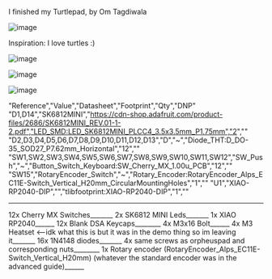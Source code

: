 I finished my Turtlepad, by Om Tagdiwala

![image](https://github.com/user-attachments/assets/435322c5-1c7f-4979-a6d4-87571f9224d4)

Inspiration: I love turtles :)

![image](https://github.com/user-attachments/assets/018ac9ab-8a66-448f-8747-fd8aa082d2aa)

![image](https://github.com/user-attachments/assets/5796863d-5ff6-4924-8ba5-85d1e98223f9)

![image](https://github.com/user-attachments/assets/53044650-d402-443d-8245-8016f9b75caa)

"Reference","Value","Datasheet","Footprint","Qty","DNP"
"D1,D14","SK6812MINI","https://cdn-shop.adafruit.com/product-files/2686/SK6812MINI_REV.01-1-2.pdf","LED_SMD:LED_SK6812MINI_PLCC4_3.5x3.5mm_P1.75mm","2",""
"D2,D3,D4,D5,D6,D7,D8,D9,D10,D11,D12,D13","D","~","Diode_THT:D_DO-35_SOD27_P7.62mm_Horizontal","12",""
"SW1,SW2,SW3,SW4,SW5,SW6,SW7,SW8,SW9,SW10,SW11,SW12","SW_Push","~","Button_Switch_Keyboard:SW_Cherry_MX_1.00u_PCB","12",""
"SW15","RotaryEncoder_Switch","~","Rotary_Encoder:RotaryEncoder_Alps_EC11E-Switch_Vertical_H20mm_CircularMountingHoles","1",""
"U1","XIAO-RP2040-DIP","","tlibfootprint:XIAO-RP2040-DIP","1",""
______
12x Cherry MX Switches_______
2x SK6812 MINI Leds_______
1x XIAO RP2040______
12x Blank DSA Keycaps________
4x M3x16 Bolt______
4x M3 Heatset <--idk what this is but it was in the demo thing so im leaving it_______
16x 1N4148 diodes_______
4x same screws as orpheuspad and corresponding nuts________
1x Rotary encoder (RotaryEncoder_Alps_EC11E-Switch_Vertical_H20mm) (whatever the standard encoder was in the advanced guide)______
